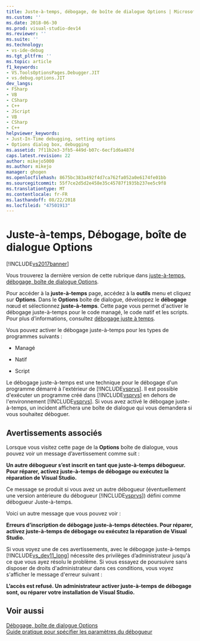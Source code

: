 ```yaml
---
title: Juste-à-temps, débogage, de boîte de dialogue Options | Microsoft Docs
ms.custom: ''
ms.date: 2018-06-30
ms.prod: visual-studio-dev14
ms.reviewer: ''
ms.suite: ''
ms.technology:
- vs-ide-debug
ms.tgt_pltfrm: ''
ms.topic: article
f1_keywords:
- VS.ToolsOptionsPages.Debugger.JIT
- vs.debug.options.JIT
dev_langs:
- FSharp
- VB
- CSharp
- C++
- JScript
- VB
- CSharp
- C++
helpviewer_keywords:
- Just-In-Time debugging, setting options
- Options dialog box, debugging
ms.assetid: 7f11b2e3-3fb5-449d-b07c-6ecf1d6a487d
caps.latest.revision: 22
author: mikejo5000
ms.author: mikejo
manager: ghogen
ms.openlocfilehash: 8675bc383a492f4d7ca762fa052a0e6174fe01bb
ms.sourcegitcommit: 55f7ce2d5d2e458e35c45787f1935b237ee5c9f8
ms.translationtype: MT
ms.contentlocale: fr-FR
ms.lasthandoff: 08/22/2018
ms.locfileid: "47501913"
---
```

# <a name="just-in-time-debugging-options-dialog-box"></a>Juste-à-temps, Débogage, boîte de dialogue Options
[!INCLUDE[vs2017banner](../includes/vs2017banner.md)]

Vous trouverez la dernière version de cette rubrique dans [juste-à-temps, débogage, boîte de dialogue Options](https://docs.microsoft.com/visualstudio/debugger/just-in-time-debugging-options-dialog-box).  
  
Pour accéder à la **juste-à-temps** page, accédez à la **outils** menu et cliquez sur **Options**. Dans le **Options** boîte de dialogue, développez le **débogage** nœud et sélectionnez **juste-à-temps**. Cette page vous permet d'activer le débogage juste-à-temps pour le code managé, le code natif et les scripts. Pour plus d’informations, consultez [débogage juste à temps](../debugger/just-in-time-debugging-in-visual-studio.md).  
  
 Vous pouvez activer le débogage juste-à-temps pour les types de programmes suivants :  
  
-   Managé  
  
-   Natif  
  
-   Script  
  
 Le débogage juste-à-temps est une technique pour le débogage d'un programme démarré à l'extérieur de [!INCLUDE[vsprvs](../includes/vsprvs-md.md)]. Il est possible d'exécuter un programme créé dans [!INCLUDE[vsprvs](../includes/vsprvs-md.md)] en dehors de l'environnement [!INCLUDE[vsprvs](../includes/vsprvs-md.md)]. Si vous avez activé le débogage juste-à-temps, un incident affichera une boîte de dialogue qui vous demandera si vous souhaitez déboguer.  
  
## <a name="associated-warnings"></a>Avertissements associés  
 Lorsque vous visitez cette page de la **Options** boîte de dialogue, vous pouvez voir un message d’avertissement comme suit :  
  
 **Un autre débogueur s’est inscrit en tant que juste-à-temps débogueur. Pour réparer, activez juste-à-temps de débogage ou exécutez la réparation de Visual Studio.**  
  
 Ce message se produit si vous avez un autre débogueur (éventuellement une version antérieure du débogueur [!INCLUDE[vsprvs](../includes/vsprvs-md.md)]) défini comme débogueur Juste-à-temps.  
  
 Voici un autre message que vous pouvez voir :  
  
 **Erreurs d’inscription de débogage juste-à-temps détectées. Pour réparer, activez juste-à-temps de débogage ou exécutez la réparation de Visual Studio.**  
  
 Si vous voyez une de ces avertissements, avec le débogage juste-à-temps [!INCLUDE[vs_dev11_long](../includes/vs-dev11-long-md.md)] nécessite des privilèges d’administrateur jusqu'à ce que vous ayez résolu le problème. Si vous essayez de poursuivre sans disposer de droits d'administrateur dans ces conditions, vous voyez s'afficher le message d'erreur suivant :  
  
 **L’accès est refusé. Un administrateur activer juste-à-temps de débogage sont, ou réparer votre installation de Visual Studio.**  
  
## <a name="see-also"></a>Voir aussi  
 [Débogage, boîte de dialogue Options](../debugger/debugging-options-dialog-box.md)   
 [Guide pratique pour spécifier les paramètres du débogueur](../debugger/how-to-specify-debugger-settings.md)



